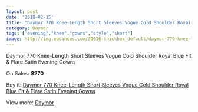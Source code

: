 ```yaml
---
layout: post
date: '2018-02-15'
title: "Daymor 770 Knee-Length Short Sleeves Vogue Cold Shoulder Royal Blue Fit & Flare Satin Evening Gowns"
category: Daymor
tags: ["evening","knee","gowns","style","short"]
image: http://img.eudances.com/30636-thickbox_default/daymor-770-knee-length-short-sleeves-vogue-cold-shoulder-royal-blue-fit-flare-satin-evening-gowns.jpg
---
```

Daymor 770 Knee-Length Short Sleeves Vogue Cold Shoulder Royal Blue Fit & Flare Satin Evening Gowns

On Sales: **$270**
<a href="https://www.eudances.com/en/daymor/9766-daymor-770-knee-length-short-sleeves-vogue-cold-shoulder-royal-blue-fit-flare-satin-evening-gowns.html"><amp-img layout="responsive" width="600" height="600" src="//img.eudances.com/30636-thickbox_default/daymor-770-knee-length-short-sleeves-vogue-cold-shoulder-royal-blue-fit-flare-satin-evening-gowns.jpg" alt="Daymor 770 Knee-Length Short Sleeves Vogue Cold Shoulder Royal Blue Fit & Flare Satin Evening Gowns 0" /></a>
<a href="https://www.eudances.com/en/daymor/9766-daymor-770-knee-length-short-sleeves-vogue-cold-shoulder-royal-blue-fit-flare-satin-evening-gowns.html"><amp-img layout="responsive" width="600" height="600" src="//img.eudances.com/30639-thickbox_default/daymor-770-knee-length-short-sleeves-vogue-cold-shoulder-royal-blue-fit-flare-satin-evening-gowns.jpg" alt="Daymor 770 Knee-Length Short Sleeves Vogue Cold Shoulder Royal Blue Fit & Flare Satin Evening Gowns 1" /></a>
<a href="https://www.eudances.com/en/daymor/9766-daymor-770-knee-length-short-sleeves-vogue-cold-shoulder-royal-blue-fit-flare-satin-evening-gowns.html"><amp-img layout="responsive" width="600" height="600" src="//img.eudances.com/30638-thickbox_default/daymor-770-knee-length-short-sleeves-vogue-cold-shoulder-royal-blue-fit-flare-satin-evening-gowns.jpg" alt="Daymor 770 Knee-Length Short Sleeves Vogue Cold Shoulder Royal Blue Fit & Flare Satin Evening Gowns 2" /></a>
<a href="https://www.eudances.com/en/daymor/9766-daymor-770-knee-length-short-sleeves-vogue-cold-shoulder-royal-blue-fit-flare-satin-evening-gowns.html"><amp-img layout="responsive" width="600" height="600" src="//img.eudances.com/30637-thickbox_default/daymor-770-knee-length-short-sleeves-vogue-cold-shoulder-royal-blue-fit-flare-satin-evening-gowns.jpg" alt="Daymor 770 Knee-Length Short Sleeves Vogue Cold Shoulder Royal Blue Fit & Flare Satin Evening Gowns 3" /></a>

Buy it: [Daymor 770 Knee-Length Short Sleeves Vogue Cold Shoulder Royal Blue Fit & Flare Satin Evening Gowns](https://www.eudances.com/en/daymor/9766-daymor-770-knee-length-short-sleeves-vogue-cold-shoulder-royal-blue-fit-flare-satin-evening-gowns.html "Daymor 770 Knee-Length Short Sleeves Vogue Cold Shoulder Royal Blue Fit & Flare Satin Evening Gowns")

View more: [Daymor](https://www.eudances.com/en/159-daymor "Daymor")